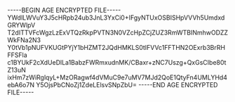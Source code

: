 -----BEGIN AGE ENCRYPTED FILE-----
YWdlLWVuY3J5cHRpb24ub3JnL3YxCi0+IFgyNTUxOSBISHpVVVh5UmdxdGRYWlpV
T2dITTVFcWgzLzExVTQzRkpPVTN3N0VZcHpZCjZUZ3RmWTBINmhwODZZWkFNa2N3
Y0tVb1pNUFVKUGtPYjY1bHZMT2JQdHMKLS0tIFVVc1FFTHN2OExrb3BrRHFFSFla
c1BYUkF2cXdUeDlLa1BabzFWRmxudnMK/CBaxr+zNC7Uszg+QxGsCIbe80tZ13uN
ixHm7zWiRglqyL+MzORagwf4dVMuC9e7uMV7MJd2QoE1QtyFn4UMLYHd4ebA6o7N
Y5OjsPbCNoZj1ZdeLElsvSNpZbU=
-----END AGE ENCRYPTED FILE-----
